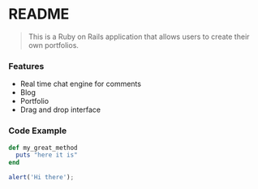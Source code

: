 # README

> This is a Ruby on Rails application that allows users to create their own portfolios.

### Features

- Real time chat engine for comments
- Blog
- Portfolio
- Drag and drop interface

### Code Example

```ruby
def my_great_method
  puts "here it is"
end
```
```javascript
alert('Hi there');
```
